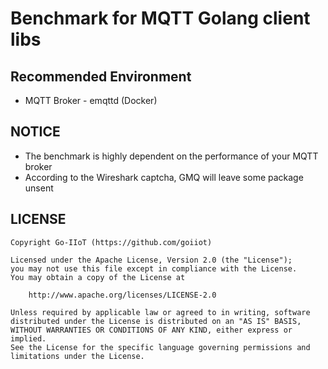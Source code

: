# Benchmark for MQTT Golang client libs

## Recommended Environment

- MQTT Broker - emqttd (Docker)

## NOTICE

- The benchmark is highly dependent on the performance of your MQTT broker
- According to the Wireshark captcha, GMQ will leave some package unsent

## LICENSE

```text
Copyright Go-IIoT (https://github.com/goiiot)

Licensed under the Apache License, Version 2.0 (the "License");
you may not use this file except in compliance with the License.
You may obtain a copy of the License at

    http://www.apache.org/licenses/LICENSE-2.0

Unless required by applicable law or agreed to in writing, software
distributed under the License is distributed on an "AS IS" BASIS,
WITHOUT WARRANTIES OR CONDITIONS OF ANY KIND, either express or implied.
See the License for the specific language governing permissions and
limitations under the License.
```